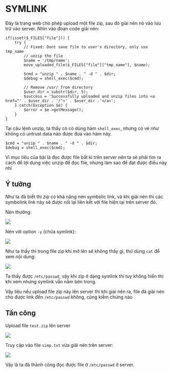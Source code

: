 # SYMLINK 

Đây là trang web cho phép upload một file zip, sau đó giải nén nó vào lưu trữ vào server. Nhìn vào đoạn code giải nén:

```
if(isset($_FILES["file"])) {
    try {
        // Fixed: Dont save file to user's directory, only use tmp_name
        // unzip the file
        $name = '/tmp/name';
        move_uploaded_file($_FILES["file"]["tmp_name"], $name);

        $cmd = "unzip " . $name . " -d " . $dir;
        $debug = shell_exec($cmd);

        // Remove /usr/ from directory
        $user_dir = substr($dir, 5);
        $success = 'Successfully uploaded and unzip files into <a href="' . $user_dir . '/">' . $user_dir .'</a>';
    } catch(Exception $e) {
        $error = $e->getMessage();
    }
}
```
Tại câu lệnh unzip, ta thấy có có dùng hàm `shell_exec`, nhưng có vẻ như không có untrust data nào được đưa vào hàm này.
```
$cmd = "unzip " . $name . " -d " . $dir;
$debug = shell_exec($cmd);
```

Vì mục tiêu của bài là đọc được file bất kì trên server nên ta sẽ phải tìm ra cách để lợi dụng việc unzip để đọc file, nhưng làm sao để đạt được điều này nhỉ

## Ý tưởng

Như ta đã biết thì zip có khả năng nén symbolic link, và khi giải nén thì các symbolink link này sẽ được nối lại liên kết với file hiện tại trên server đó.

Nén thường:

![](https://i.imgur.com/lX4Jm7D.png)


Nén với option `-y` (chứa symlink):

![](https://i.imgur.com/tVUZHoj.png)

Như ta thấy thì trong file zip khi mở lên sẽ không thấy gì, thử dùng `cat` để xem nội dung:

![](https://i.imgur.com/C9VfUJ3.png)

Ta thấy được `/etc/passwd`, vậy khi zip ở dạng symlink thì tuy không hiển thị khi xem nhưng symlink vẫn nằm bên trong.

Vậy liệu nếu upload file zip này lên server thì khi giải nén ra, file đã giải nén cho được link đến `/etc/passwd` không, cùng kiểm chứng nào

## Tấn công

Upload file `test.zip` lên server

![](https://i.imgur.com/QZKNYjx.png) 

Truy cập vào file `simp.txt` vừa giải nén trên server:

![](https://i.imgur.com/S4VPRP2.png)

Vậy là ta đã thành công đọc được file ở `/etc/passwd` ở server.
